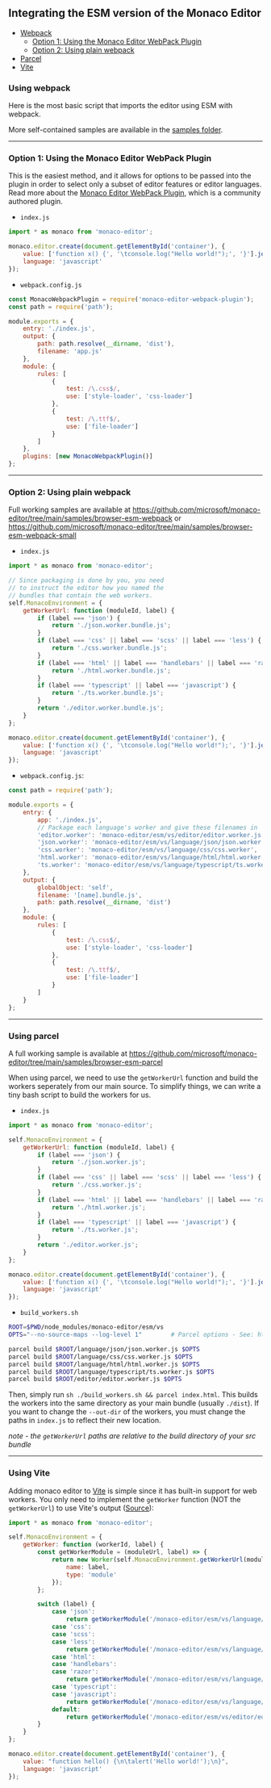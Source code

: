 ## Integrating the ESM version of the Monaco Editor

- [Webpack](#using-webpack)
  - [Option 1: Using the Monaco Editor WebPack Plugin](#option-1-using-the-monaco-editor-webpack-plugin)
  - [Option 2: Using plain webpack](#option-2-using-plain-webpack)
- [Parcel](#using-parcel)
- [Vite](#using-vite)

### Using webpack

Here is the most basic script that imports the editor using ESM with webpack.

More self-contained samples are available in the [samples folder](../samples/).

---

### Option 1: Using the Monaco Editor WebPack Plugin

This is the easiest method, and it allows for options to be passed into the plugin in order to select only a subset of editor features or editor languages. Read more about the [Monaco Editor WebPack Plugin](../webpack-plugin/), which is a community authored plugin.

- `index.js`

```js
import * as monaco from 'monaco-editor';

monaco.editor.create(document.getElementById('container'), {
	value: ['function x() {', '\tconsole.log("Hello world!");', '}'].join('\n'),
	language: 'javascript'
});
```

- `webpack.config.js`

```js
const MonacoWebpackPlugin = require('monaco-editor-webpack-plugin');
const path = require('path');

module.exports = {
	entry: './index.js',
	output: {
		path: path.resolve(__dirname, 'dist'),
		filename: 'app.js'
	},
	module: {
		rules: [
			{
				test: /\.css$/,
				use: ['style-loader', 'css-loader']
			},
			{
				test: /\.ttf$/,
				use: ['file-loader']
			}
		]
	},
	plugins: [new MonacoWebpackPlugin()]
};
```

---

### Option 2: Using plain webpack

Full working samples are available at https://github.com/microsoft/monaco-editor/tree/main/samples/browser-esm-webpack or https://github.com/microsoft/monaco-editor/tree/main/samples/browser-esm-webpack-small

- `index.js`

```js
import * as monaco from 'monaco-editor';

// Since packaging is done by you, you need
// to instruct the editor how you named the
// bundles that contain the web workers.
self.MonacoEnvironment = {
	getWorkerUrl: function (moduleId, label) {
		if (label === 'json') {
			return './json.worker.bundle.js';
		}
		if (label === 'css' || label === 'scss' || label === 'less') {
			return './css.worker.bundle.js';
		}
		if (label === 'html' || label === 'handlebars' || label === 'razor') {
			return './html.worker.bundle.js';
		}
		if (label === 'typescript' || label === 'javascript') {
			return './ts.worker.bundle.js';
		}
		return './editor.worker.bundle.js';
	}
};

monaco.editor.create(document.getElementById('container'), {
	value: ['function x() {', '\tconsole.log("Hello world!");', '}'].join('\n'),
	language: 'javascript'
});
```

- `webpack.config.js`:

```js
const path = require('path');

module.exports = {
	entry: {
		app: './index.js',
		// Package each language's worker and give these filenames in `getWorkerUrl`
		'editor.worker': 'monaco-editor/esm/vs/editor/editor.worker.js',
		'json.worker': 'monaco-editor/esm/vs/language/json/json.worker',
		'css.worker': 'monaco-editor/esm/vs/language/css/css.worker',
		'html.worker': 'monaco-editor/esm/vs/language/html/html.worker',
		'ts.worker': 'monaco-editor/esm/vs/language/typescript/ts.worker'
	},
	output: {
		globalObject: 'self',
		filename: '[name].bundle.js',
		path: path.resolve(__dirname, 'dist')
	},
	module: {
		rules: [
			{
				test: /\.css$/,
				use: ['style-loader', 'css-loader']
			},
			{
				test: /\.ttf$/,
				use: ['file-loader']
			}
		]
	}
};
```

---

### Using parcel

A full working sample is available at https://github.com/microsoft/monaco-editor/tree/main/samples/browser-esm-parcel

When using parcel, we need to use the `getWorkerUrl` function and build the workers seperately from our main source. To simplify things, we can write a tiny bash script to build the workers for us.

- `index.js`

```js
import * as monaco from 'monaco-editor';

self.MonacoEnvironment = {
	getWorkerUrl: function (moduleId, label) {
		if (label === 'json') {
			return './json.worker.js';
		}
		if (label === 'css' || label === 'scss' || label === 'less') {
			return './css.worker.js';
		}
		if (label === 'html' || label === 'handlebars' || label === 'razor') {
			return './html.worker.js';
		}
		if (label === 'typescript' || label === 'javascript') {
			return './ts.worker.js';
		}
		return './editor.worker.js';
	}
};

monaco.editor.create(document.getElementById('container'), {
	value: ['function x() {', '\tconsole.log("Hello world!");', '}'].join('\n'),
	language: 'javascript'
});
```

- `build_workers.sh`

```sh
ROOT=$PWD/node_modules/monaco-editor/esm/vs
OPTS="--no-source-maps --log-level 1"        # Parcel options - See: https://parceljs.org/cli.html

parcel build $ROOT/language/json/json.worker.js $OPTS
parcel build $ROOT/language/css/css.worker.js $OPTS
parcel build $ROOT/language/html/html.worker.js $OPTS
parcel build $ROOT/language/typescript/ts.worker.js $OPTS
parcel build $ROOT/editor/editor.worker.js $OPTS
```

Then, simply run `sh ./build_workers.sh && parcel index.html`. This builds the workers into the same directory as your main bundle (usually `./dist`). If you want to change the `--out-dir` of the workers, you must change the paths in `index.js` to reflect their new location.

_note - the `getWorkerUrl` paths are relative to the build directory of your src bundle_

---

### Using Vite

Adding monaco editor to [Vite](https://vitejs.dev/) is simple since it has built-in support for web workers. You only need to implement the `getWorker` function (NOT the `getWorkerUrl`) to use Vite's output ([Source](https://github.com/vitejs/vite/discussions/1791#discussioncomment-321046)):

```js
import * as monaco from 'monaco-editor';

self.MonacoEnvironment = {
	getWorker: function (workerId, label) {
		const getWorkerModule = (moduleUrl, label) => {
			return new Worker(self.MonacoEnvironment.getWorkerUrl(moduleUrl), {
				name: label,
				type: 'module'
			});
		};

		switch (label) {
			case 'json':
				return getWorkerModule('/monaco-editor/esm/vs/language/json/json.worker?worker', label);
			case 'css':
			case 'scss':
			case 'less':
				return getWorkerModule('/monaco-editor/esm/vs/language/css/css.worker?worker', label);
			case 'html':
			case 'handlebars':
			case 'razor':
				return getWorkerModule('/monaco-editor/esm/vs/language/html/html.worker?worker', label);
			case 'typescript':
			case 'javascript':
				return getWorkerModule('/monaco-editor/esm/vs/language/typescript/ts.worker?worker', label);
			default:
				return getWorkerModule('/monaco-editor/esm/vs/editor/editor.worker?worker', label);
		}
	}
};

monaco.editor.create(document.getElementById('container'), {
	value: "function hello() {\n\talert('Hello world!');\n}",
	language: 'javascript'
});
```
